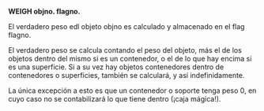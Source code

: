 **WEIGH objno. flagno.**

El verdadero peso edl objeto objno es calculado y almacenado en el flag flagno. 

El verdadero peso se calcula contando el peso del objeto, más el de los objetos dentro del mismo si es un contenedor, o el de lo que hay encima si es una superficie. Si a su vez hay objetos contenedores dentro de contenedores o superficies, también se calculará, y así indefinidamente.

La única excepción a esto es que un contenedor o soporte tenga peso 0, en cuyo caso no se contabilizará lo que tiene dentro (¡caja mágica!).